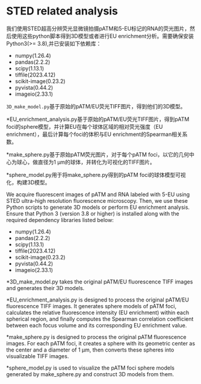 # STED related analysis

我们使用STED超高分辨荧光显微镜拍摄pATM和5-EU标记的RNA的荧光图片，然后使用这些python脚本得到3D模型或者进行EU enrichment分析。需要确保安装Python3(>= 3.8),并已安装如下依赖库：
* numpy(1.26.4)
* pandas(2.2.2)
* scipy(1.13.1)
* tiffile(2023.4.12)
* scikit-image(0.23.2)
* pyvista(0.44.2)
* imageio(2.33.1)

`3D_make_model.py`基于原始的pATM/EU荧光TIFF图片，得到他们的3D模型。

*EU_enrichment_analysis.py基于原始的pATM/EU荧光TIFF图片，得到pATM foci的sphere模型，并计算EU在每个球体区域的相对荧光强度（EU enrichment），最后计算每个foci的体积与EU enrichment的Spearman相关系数。

*make_sphere.py基于原始pATM荧光图片，对于每个pATM foci，以它的几何中心为球心，做直径为1 μm的球体，并转化为可视化的TIFF图片。

*sphere_model.py用于将make_sphere.py得到的pATM foci的球体模型可视化，构建3D模型。


We acquire fluorescent images of pATM and RNA labeled with 5-EU using STED ultra-high resolution fluorescence microscopy. Then, we use these Python scripts to generate 3D models or perform EU enrichment analysis. Ensure that Python 3 (version 3.8 or higher) is installed along with the required dependency libraries listed below:
* numpy(1.26.4)
* pandas(2.2.2)
* scipy(1.13.1)
* tiffile(2023.4.12)
* scikit-image(0.23.2)
* pyvista(0.44.2)
* imageio(2.33.1)

*3D_make_model.py takes the original pATM/EU fluorescence TIFF images and generates their 3D models.

*EU_enrichment_analysis.py is designed to process the original pATM/EU fluorescence TIFF images. It generates sphere models of pATM foci, calculates the relative fluorescence intensity (EU enrichment) within each spherical region, and finally computes the Spearman correlation coefficient between each focus volume and its corresponding EU enrichment value.

*make_sphere.py is designed to process the original pATM fluorescence images. For each pATM foci, it creates a sphere with its geometric center as the center and a diameter of 1 μm, then converts these spheres into visualizable TIFF images.

*sphere_model.py is used to visualize the pATM foci sphere models generated by make_sphere.py and construct 3D models from them.
